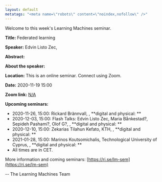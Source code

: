 ```yaml
---
layout: default
metatags: "<meta name=\"robots\" content=\"noindex,nofollow\" />"
---
```

 
Welcome to this week's Learning Machines seminar.

**Title:** Federated learning

**Speaker:** Edvin Listo Zec, 

**Abstract:** 

**About the speaker:** 

**Location:** This is an online seminar. Connect using Zoom.

**Date:** 2020-11-19 15:00

**Zoom link:** [N/A](N/A)

**Upcoming seminars:**

* 2020-11-26, 15:00: Rickard Brännvall, , **digital and physical: **
* 2020-12-03, 15:00: Flash Talks: Edvin Listo Zec, Maria Bånkestad?, Sepideh Pashami?, Olof G?, , **digital and physical: **
* 2020-12-10, 15:00: Zekarias Tilahun Kefato, KTH, , **digital and physical: **
* 2021-01-28, 15:00: Marinos Koutsomichalis, Technological University of Cyprus, , **digital and physical: **
* All times are in CET.

More information and coming seminars: [https://ri.se/lm-sem](https://ri.se/lm-sem)

-- The Learning Machines Team

